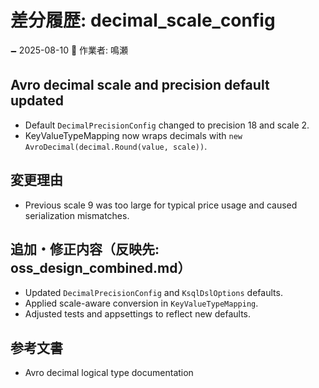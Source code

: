 # 差分履歴: decimal_scale_config

🗕 2025-08-10
🧐 作業者: 鳴瀬

## Avro decimal scale and precision default updated
- Default `DecimalPrecisionConfig` changed to precision 18 and scale 2.
- KeyValueTypeMapping now wraps decimals with `new AvroDecimal(decimal.Round(value, scale))`.

## 変更理由
- Previous scale 9 was too large for typical price usage and caused serialization mismatches.

## 追加・修正内容（反映先: oss_design_combined.md）
- Updated `DecimalPrecisionConfig` and `KsqlDslOptions` defaults.
- Applied scale-aware conversion in `KeyValueTypeMapping`.
- Adjusted tests and appsettings to reflect new defaults.

## 参考文書
- Avro decimal logical type documentation

